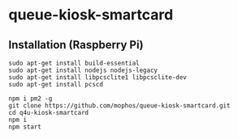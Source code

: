 # queue-kiosk-smartcard


## Installation (Raspberry Pi)

```
sudo apt-get install build-essential
sudo apt-get install nodejs nodejs-legacy
sudo apt-get install libpcsclite1 libpcsclite-dev
sudo apt-get install pcscd
```

```
npm i pm2 -g
git clone https://github.com/mophos/queue-kiosk-smartcard.git 
cd q4u-kiosk-smartcard
npm i
npm start
```
